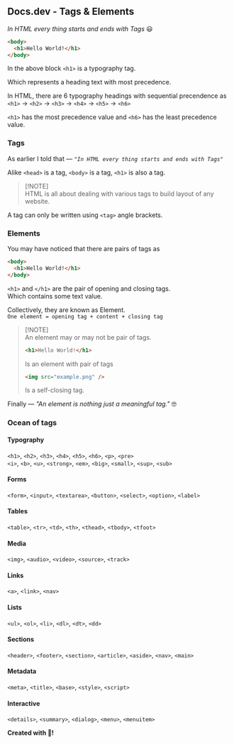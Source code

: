 ## Docs.dev - Tags & Elements

_In HTML every thing starts and ends with Tags_ 😃

```html
<body>
  <h1>Hello World!</h1>
</body>
```

In the above block `<h1>` is a typography tag.

Which represents a heading text with most precedence.

In HTML, there are 6 typography headings with sequential precendence as<br/>
`<h1>` → `<h2>` → `<h3>` → `<h4>` → `<h5>` → `<h6>`

`<h1>` has the most precedence value and `<h6>` has the least precedence value.

### Tags

As earlier I told that —
_`"In HTML every thing starts and ends with Tags"`_

Alike `<head>` is a tag, `<body>` is a tag, `<h1>` is also a tag.

> [!NOTE]\
> HTML is all about dealing with various tags to build layout of any website.

A tag can only be written using `<tag>` angle brackets.

### Elements

You may have noticed that there are pairs of tags as

```html
<body>
  <h1>Hello World!</h1>
</body>
```

`<h1>` and `</h1>` are the pair of opening and closing tags.<br />
Which contains some text value.

Collectively, they are known as Element.<br />
`One element = opening tag + content + closing tag`
> [!NOTE]\
> An element may or may not be pair of tags.
>
> ```html
> <h1>Hello World!</h1>
> ```
> Is an element with pair of tags
> ```html
> <img src="example.png" />
> ```
> Is a self-closing tag.

Finally — *"An element is nothing just a meaningful tag."* 🤓

### Ocean of tags
#### Typography
`<h1>`, `<h2>`, `<h3>`, `<h4>`, `<h5>`, `<h6>`, `<p>`, `<pre>`<br/>
`<i>`, `<b>`, `<u>`, `<strong>`, `<em>`, `<big>`, `<small>`, `<sup>`, `<sub>`

#### Forms
`<form>`, `<input>`, `<textarea>`, `<button>`, `<select>`, `<option>`, `<label>`

#### Tables
`<table>`, `<tr>`, `<td>`, `<th>`, `<thead>`, `<tbody>`, `<tfoot>`

#### Media
`<img>`, `<audio>`, `<video>`, `<source>`, `<track>`

#### Links
`<a>`, `<link>`, `<nav>`

#### Lists
`<ul>`, `<ol>`, `<li>`, `<dl>`, `<dt>`, `<dd>`

#### Sections
`<header>`, `<footer>`, `<section>`, `<article>`, `<aside>`, `<nav>`, `<main>`

#### Metadata
`<meta>`, `<title>`, `<base>`, `<style>`, `<script>`

#### Interactive
`<details>`, `<summary>`, `<dialog>`, `<menu>`, `<menuitem>`

**Created with 💖!**